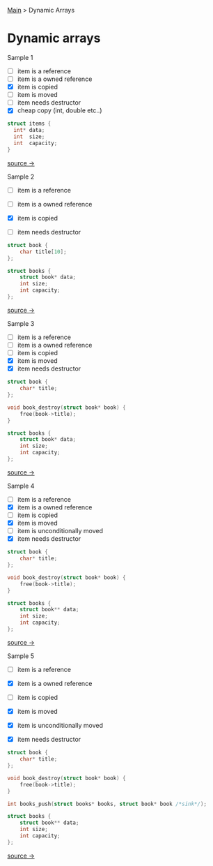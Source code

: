 
[Main](README.md) > Dynamic Arrays

# Dynamic arrays

Sample 1

* [ ] item is a reference
* [ ] item is a owned  reference
* [x] item is copied
* [ ] item is moved
* [ ] item needs destructor
* [x] cheap copy (int, double etc..)

```c
struct items {
  int* data;
  int  size;
  int  capacity;
}
```
[source → ](array1.md)

Sample 2

* [ ] item is a reference
* [ ] item is a owned  reference
* [x] item is copied
* [ ] item needs destructor


```c
struct book {
    char title[10];
};

struct books {
    struct book* data;
    int size;
    int capacity;
};

```
[source → ](array2.md)

Sample 3

* [ ] item is a reference
* [ ] item is a owned  reference
* [ ] item is copied
* [x] item is moved
* [x] item needs destructor

```c
struct book {
    char* title;
};

void book_destroy(struct book* book) {
    free(book->title);
}

struct books {
    struct book* data;
    int size;
    int capacity;
};
```
[source → ](array3.md)


Sample 4 

* [ ] item is a reference
* [x] item is a owned  reference
* [ ] item is copied
* [x] item is moved
* [ ] item is unconditionally moved
* [x] item needs destructor

```c
struct book {
    char* title;
};

void book_destroy(struct book* book) {
    free(book->title);
}

struct books {
    struct book** data;
    int size;
    int capacity;
};
```
[source → ](array4.md)


Sample 5

* [ ] item is a reference
* [x] item is a owned  reference
* [ ] item is copied
* [x] item is moved
* [x] item is unconditionally moved
* [x] item needs destructor


```c
struct book {
    char* title;
};

void book_destroy(struct book* book) {
    free(book->title);
}

int books_push(struct books* books, struct book* book /*sink*/);

struct books {
    struct book** data;
    int size;
    int capacity;
};
```
[source → ](array5.md)
